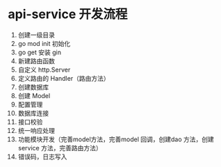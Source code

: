 # api-service 开发流程

1. 创建一级目录
2. go mod init 初始化
3. go get 安装 gin
4. 新建路由函数
5. 自定义 http.Server
6. 定义路由的 Handler（路由方法）
7. 创建数据库
8. 创建 Model
9. 配置管理
10. 数据库连接
11. 接口校验
12. 统一响应处理
13. 功能模块开发（完善model方法，完善model 回调，创建dao 方法，创建service 方法，完善路由方法）
14. 错误码，日志写入
